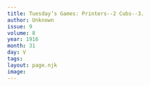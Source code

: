 ```yaml
---
title: Tuesday’s Games: Printers--2 Cubs--3.
author: Unknown
issue: 9
volume: 8
year: 1916
month: 31
day: V
tags:
layout: page.njk
image:
---
```

